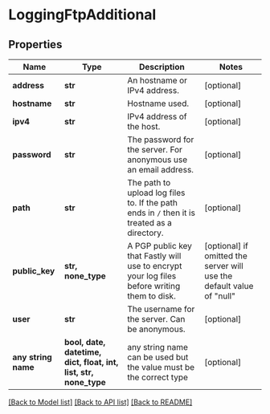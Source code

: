 # LoggingFtpAdditional


## Properties
Name | Type | Description | Notes
------------ | ------------- | ------------- | -------------
**address** | **str** | An hostname or IPv4 address. | [optional] 
**hostname** | **str** | Hostname used. | [optional] 
**ipv4** | **str** | IPv4 address of the host. | [optional] 
**password** | **str** | The password for the server. For anonymous use an email address. | [optional] 
**path** | **str** | The path to upload log files to. If the path ends in `/` then it is treated as a directory. | [optional] 
**public_key** | **str, none_type** | A PGP public key that Fastly will use to encrypt your log files before writing them to disk. | [optional]  if omitted the server will use the default value of "null"
**user** | **str** | The username for the server. Can be anonymous. | [optional] 
**any string name** | **bool, date, datetime, dict, float, int, list, str, none_type** | any string name can be used but the value must be the correct type | [optional]

[[Back to Model list]](../README.md#documentation-for-models) [[Back to API list]](../README.md#documentation-for-api-endpoints) [[Back to README]](../README.md)


